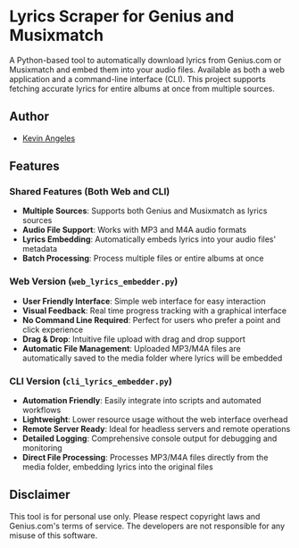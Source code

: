 # Lyrics Scraper for Genius and Musixmatch

A Python-based tool to automatically download lyrics from Genius.com or Musixmatch and embed them into your audio files. Available as both a web application and a command-line interface (CLI). This project supports fetching accurate lyrics for entire albums at once from multiple sources.

## Author
- [Kevin Angeles](https://www.kevinangeles.com)

## Features

### Shared Features (Both Web and CLI)
* **Multiple Sources**: Supports both Genius and Musixmatch as lyrics sources
* **Audio File Support**: Works with MP3 and M4A audio formats
* **Lyrics Embedding**: Automatically embeds lyrics into your audio files' metadata
* **Batch Processing**: Process multiple files or entire albums at once

### Web Version (`web_lyrics_embedder.py`)
* **User Friendly Interface**: Simple web interface for easy interaction
* **Visual Feedback**: Real time progress tracking with a graphical interface
* **No Command Line Required**: Perfect for users who prefer a point and click experience
* **Drag & Drop**: Intuitive file upload with drag and drop support
* **Automatic File Management**: Uploaded MP3/M4A files are automatically saved to the media folder where lyrics will be embedded

### CLI Version (`cli_lyrics_embedder.py`)
* **Automation Friendly**: Easily integrate into scripts and automated workflows
* **Lightweight**: Lower resource usage without the web interface overhead
* **Remote Server Ready**: Ideal for headless servers and remote operations
* **Detailed Logging**: Comprehensive console output for debugging and monitoring
* **Direct File Processing**: Processes MP3/M4A files directly from the media folder, embedding lyrics into the original files

## Disclaimer

This tool is for personal use only. Please respect copyright laws and Genius.com's terms of service. The developers are not responsible for any misuse of this software.
